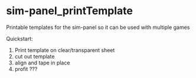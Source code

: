 # sim-panel_printTemplate
Printable templates for the sim-panel so it can be used with multiple games

Quickstart:

1. Print template on clear/transparent sheet
2. cut out template
3. align and tape in place
4. profit ???